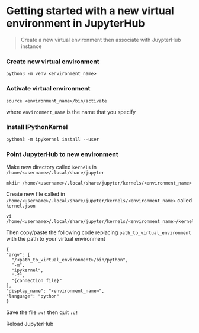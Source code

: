 # Getting started with a new virtual environment in JupyterHub
> Create a new virtual environment then associate with JuypterHub instance

### Create new virtual environment

```shell
python3 -m venv <environment_name>
```

### Activate virtual environment

```shell
source <environment_name>/bin/activate
```
where  `environment_name` is the name that you specify

### Install IPythonKernel

```shell
python3 -m ipykernel install --user
```

### Point JupyterHub to new environment

Make new directory called `kernels` in `/home/<username>/.local/share/jupyter`

```shell
mkdir /home/<username>/.local/share/jupyter/kernels/<environment_name>
```
Create new file called in `/home/<username>/.local/share/jupyter/kernels/<environment_name>` called `kernel.json`

```shell
vi /home/<username>/.local/share/jupyter/kernels/<environment_name>/kernel.json
```

Then copy/paste the following code replacing `path_to_virtual_environment` with the path to your virtual environment

```shell
{
"argv": [
  "/<path_to_virtual_environment>/bin/python",
  "-m",
  "ipykernel",
  "-f",
  "{connection_file}"
],
"display_name": "<environment_name>",
"language": "python"
}
```
Save the file `:w!` then quit `:q!`

Reload JupyterHub
